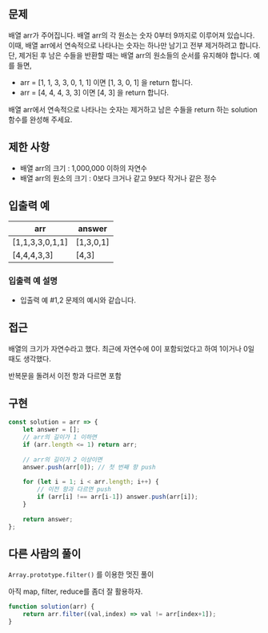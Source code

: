 ## 문제

배열 arr가 주어집니다. 배열 arr의 각 원소는 숫자 0부터 9까지로 이루어져 있습니다. 이때, 배열 arr에서 연속적으로 나타나는 숫자는 하나만 남기고 전부 제거하려고 합니다. 단, 제거된 후 남은 수들을 반환할 때는 배열 arr의 원소들의 순서를 유지해야 합니다. 예를 들면,

- arr = [1, 1, 3, 3, 0, 1, 1] 이면 [1, 3, 0, 1] 을 return 합니다.
- arr = [4, 4, 4, 3, 3] 이면 [4, 3] 을 return 합니다.

배열 arr에서 연속적으로 나타나는 숫자는 제거하고 남은 수들을 return 하는 solution 함수를 완성해 주세요.

## 제한 사항

- 배열 arr의 크기 : 1,000,000 이하의 자연수
- 배열 arr의 원소의 크기 : 0보다 크거나 같고 9보다 작거나 같은 정수

## 입출력 예

| arr             | answer    |
| --------------- | --------- |
| [1,1,3,3,0,1,1] | [1,3,0,1] |
| [4,4,4,3,3]     | [4,3]     |

### 입출력 예 설명
- 입출력 예 #1,2
문제의 예시와 같습니다.

## 접근

배열의 크기가 자연수라고 했다. 최근에 자연수에 0이 포함되었다고 하여 1이거나 0일 때도 생각했다.

반복문을 돌려서 이전 항과 다르면 포함

## 구현

```js
const solution = arr => {
    let answer = [];
    // arr의 길이가 1 이하면
    if (arr.length <= 1) return arr;
    
    // arr의 길이가 2 이상이면
    answer.push(arr[0]); // 첫 번째 항 push
    
    for (let i = 1; i < arr.length; i++) {
        // 이전 항과 다르면 push
        if (arr[i] !== arr[i-1]) answer.push(arr[i]);
    }
    
    return answer;
};
```

## 다른 사람의 풀이

`Array.prototype.filter()` 를 이용한 멋진 풀이

아직 map, filter, reduce를 좀더 잘 활용하자.

```js
function solution(arr) {
    return arr.filter((val,index) => val != arr[index+1]);
}
```